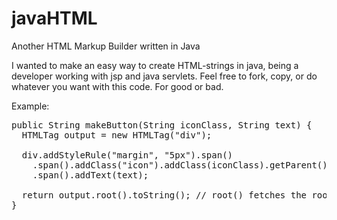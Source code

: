 javaHTML
========

Another HTML Markup Builder written in Java

I wanted to make an easy way to create HTML-strings in java, being a
developer working with jsp and java servlets. Feel free to fork, copy,
or do whatever you want with this code. For good or bad.

Example:

<pre>
public String makeButton(String iconClass, String text) {
  HTMLTag output = new HTMLTag("div");

  div.addStyleRule("margin", "5px").span()
    .span().addClass("icon").addClass(iconClass).getParent()
    .span().addText(text);
    
  return output.root().toString(); // root() fetches the root node
}
</pre>
